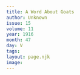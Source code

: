 ```yaml
---
title: A Word About Goats
author: Unknown
issue: 15
volume: 11
year: 1916
month: 47
day: V
tags:
layout: page.njk
image:
---
```





